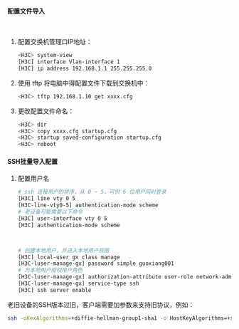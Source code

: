 ####	配置文件导入

​	

1. 配置交换机管理口IP地址：

   ```bash
   <H3C> system-view
   [H3C] interface Vlan-interface 1
   [H3C] ip address 192.168.1.1 255.255.255.0
   ```

2. 使用 tftp 将电脑中得配置文件下载到交换机中：

   ```bash
   <H3C> tftp 192.168.1.10 get xxxx.cfg
   ```

3. 更改配置文件命名：

   ```bash
   <H3C> dir
   <H3C> copy xxxx.cfg startup.cfg
   <H3C> startup saved-configuration startup.cfg
   <H3C> reboot
   ```

   

####	SSH批量导入配置



1. 配置用户名

   ```bash
   # ssh 连接用户的排序，从 0 ~ 5，可供 6 位用户同时登录
   [H3C] line vty 0 5
   [H3C-line-vty0-5] authentication-mode scheme
   # 老设备可能需要以下命令
   [H3C] user-interface vty 0 5
   [H3C] authentication-mode scheme
   
   
   
   # 创建本地用户，并进入本地用户视图
   [H3C] local-user gx class manage
   [H3C-luser-manage-gx] password simple guoxiang001
   # 为本地用户授权用户角色
   [H3C-luser-manage-gx] authorization-attribute user-role network-admin
   [H3C-luser-manage-gx] service-type ssh
   [H3C] ssh server enable
   ```

   





老旧设备的SSH版本过旧，客户端需要加参数来支持旧协议，例如：

```bash
ssh -oKexAlgorithms=+diffie-hellman-group1-sha1 -o HostKeyAlgorithms=+ssh-rsa -o PubkeyAcceptedKeyTypes=+ssh-rsa -c aes128-cbc -o MACs=hmac-sha1 gx@192.168.10.1
```

